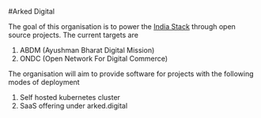 #Arked Digital

The goal of this organisation is to power the [India Stack](https://indiastack.org/index.html) through open source projects. The current targets are
1. ABDM (Ayushman Bharat Digital Mission)
2. ONDC (Open Network For Digital Commerce)

The organisation will aim to provide software for projects with the following modes of deployment
1. Self hosted kubernetes cluster
2. SaaS offering under arked.digital
